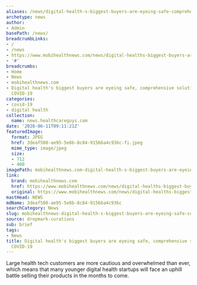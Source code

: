 ```yaml
---
aliases: /news/digital-health-s-biggest-buyers-are-eyeing-safe-comprehensive-solutions-during-covid-19
archetype: news
author:
- Admin
basePath: /news/
breadcrumbLinks:
- /
- /news
- https://www.mobihealthnews.com/news/digital-healths-biggest-buyers-are-eyeing-safe-comprehensive-solutions-during-covid-19
- '#'
breadcrumbs:
- Home
- News
- mobihealthnews.com
- Digital health's biggest buyers are eyeing safe, comprehensive solutions during
  COVID-19
categories:
- covid-19
- digital health
collection:
  name: news.healthcareguys.com
date: '2020-06-11T09:11:21Z'
featuredImage:
  format: JPEG
  href: 3deaf508-ae95-5e8b-8c84-91566a4c936c-fi.jpeg
  mime_type: image/jpeg
  size:
  - 712
  - 400
imagePath: mobihealthnews.com-digital-health-s-biggest-buyers-are-eyeing-safe-comprehensive-solutions-during-covid-19
link:
  brand: mobihealthnews.com
  href: https://www.mobihealthnews.com/news/digital-healths-biggest-buyers-are-eyeing-safe-comprehensive-solutions-during-covid-19
  original: https://www.mobihealthnews.com/news/digital-healths-biggest-buyers-are-eyeing-safe-comprehensive-solutions-during-covid-19
mastHead: NEWS
mdName: 3deaf508-ae95-5e8b-8c84-91566a4c936c
searchCategory: News
slug: mobihealthnews-digital-health-s-biggest-buyers-are-eyeing-safe-comprehensive-solutions-during-covid-19
source: dropmark-curations
sub: brief
tags:
- News
title: Digital health's biggest buyers are eyeing safe, comprehensive solutions during
  COVID-19
---
```


Large health tech customers are more cautious and overwhelmed than ever, which means that many younger digital health startups will face an uphill battle selling their products in the months to come.